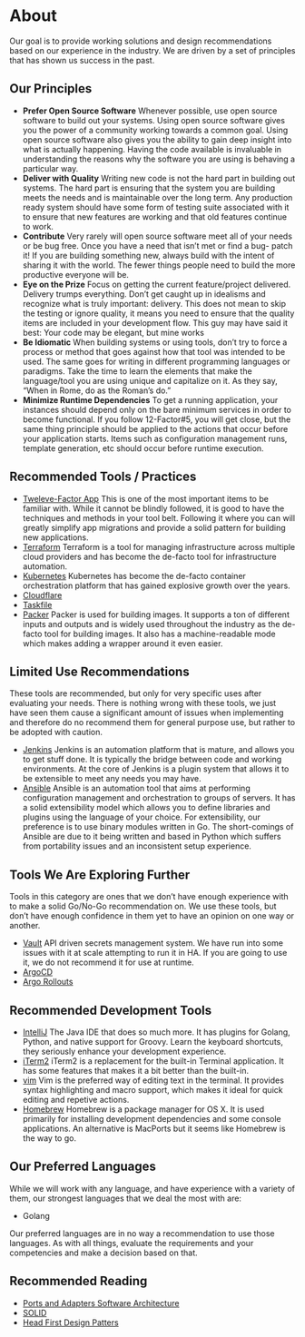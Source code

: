 # About

Our goal is to provide working solutions and design recommendations based on our experience in the industry. We are driven by a set of principles that has shown us success in the past.

## Our Principles
- **Prefer Open Source Software** Whenever possible, use open source software to build out your systems. Using open source software gives you the power of a community working towards a common goal. Using open source software also gives you the ability to gain deep insight into what is actually happening. Having the code available is invaluable in understanding the reasons why the software you are using is behaving a particular way.
- **Deliver with Quality** Writing new code is not the hard part in building out systems. The hard part is ensuring that the system you are building meets the needs and is maintainable over the long term. Any production ready system should have some form of testing suite associated with it to ensure that new features are working and that old features continue to work.
- **Contribute** Very rarely will open source software meet all of your needs or be bug free. Once you have a need that isn’t met or find a bug- patch it! If you are building something new, always build with the intent of sharing it with the world. The fewer things people need to build the more productive everyone will be.
- **Eye on the Prize** Focus on getting the current feature/project delivered. Delivery trumps everything. Don’t get caught up in idealisms and recognize what is truly important: delivery. This does not mean to skip the testing or ignore quality, it means you need to ensure that the quality items are included in your development flow. This guy may have said it best: Your code may be elegant, but mine works
- **Be Idiomatic** When building systems or using tools, don’t try to force a process or method that goes against how that tool was intended to be used. The same goes for writing in different programming languages or paradigms. Take the time to learn the elements that make the language/tool you are using unique and capitalize on it. As they say, “When in Rome, do as the Roman’s do.”
- **Minimize Runtime Dependencies** To get a running application, your instances should depend only on the bare minimum services in order to become functional. If you follow 12-Factor#5, you will get close, but the same thing principle should be applied to the actions that occur before your application starts. Items such as configuration management runs, template generation, etc should occur before runtime execution.

## Recommended Tools / Practices
- [Tweleve-Factor App](https://12factor.net/) This is one of the most important items to be familiar with. While it cannot be blindly followed, it is good to have the techniques and methods in your tool belt. Following it where you can will greatly simplify app migrations and provide a solid pattern for building new applications.
- [Terraform](https://www.terraform.io/) Terraform is a tool for managing infrastructure across multiple cloud providers and has become the de-facto tool for infrastructure automation.
- [Kubernetes](https://kubernetes.io/) Kubernetes has become the de-facto container orchestration platform that has gained explosive growth over the years.
- [Cloudflare](https://www.cloudflare.com/)
- [Taskfile](https://taskfile.dev/)
- [Packer](https://www.packer.io/) Packer is used for building images. It supports a ton of different inputs and outputs and is widely used throughout the industry as the de-facto tool for building images. It also has a machine-readable mode which makes adding a wrapper around it even easier.

## Limited Use Recommendations
These tools are recommended, but only for very specific uses after evaluating your needs. There is nothing wrong with these tools, we just have seen them cause a significant amount of issues when implementing and therefore do no recommend them for general purpose use, but rather to be adopted with caution.

- [Jenkins](https://jenkins.io/) Jenkins is an automation platform that is mature, and allows you to get stuff done. It is typically the bridge between code and working environments. At the core of Jenkins is a plugin system that allows it to be extensible to meet any needs you may have.
- [Ansible](https://www.ansible.com/) Ansible is an automation tool that aims at performing configuration management and orchestration to groups of servers. It has a solid extensibility model which allows you to define libraries and plugins using the language of your choice.  For extensibility, our preference is to use binary modules written in Go.  The short-comings of Ansible are due to it being written and based in Python which suffers from portability issues and an inconsistent setup experience.  


## Tools We Are Exploring Further
Tools in this category are ones that we don’t have enough experience with to make a solid Go/No-Go recommendation on. We use these tools, but don’t have enough confidence in them yet to have an opinion on one way or another.

- [Vault](https://github.com/hashicorp/vault) API driven secrets management system. We have run into some issues with it at scale attempting to run it in HA. If you are going to use it, we do not recommend it for use at runtime.
- [ArgoCD](https://argo-cd.readthedocs.io/en/stable/)
- [Argo Rollouts](https://argo-rollouts.readthedocs.io/en/stable/)

## Recommended Development Tools
- [IntelliJ](https://www.jetbrains.com/idea/) The Java IDE that does so much more. It has plugins for Golang, Python, and native support for Groovy. Learn the keyboard shortcuts, they seriously enhance your development experience.
- [iTerm2](https://www.iterm2.com/) iTerm2 is a replacement for the built-in Terminal application. It has some features that makes it a bit better than the built-in.
- [vim](http://www.vim.org/) Vim is the preferred way of editing text in the terminal. It provides syntax highlighting and macro support, which makes it ideal for quick editing and repetive actions.
- [Homebrew](http://brew.sh/) Homebrew is a package manager for OS X. It is used primarily for installing development dependencies and some console applications. An alternative is MacPorts but it seems like Homebrew is the way to go.

## Our Preferred Languages
While we will work with any language, and have experience with a variety of them, our strongest languages that we deal the most with are:

- Golang

Our preferred languages are in no way a recommendation to use those languages. As with all things, evaluate the requirements and your competencies and make a decision based on that.

## Recommended Reading
- [Ports and Adapters Software Architecture](https://spin.atomicobject.com/2013/02/23/ports-adapters-software-architecture/)
- [SOLID](https://en.wikipedia.org/wiki/SOLID_(object-oriented_design))
- [Head First Design Patters](http://shop.oreilly.com/product/9780596007126.do)
